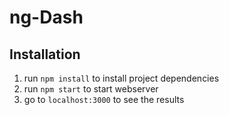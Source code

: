 # ng-Dash

## Installation
1. run `npm install` to install project dependencies
2. run `npm start` to start webserver
3. go to `localhost:3000` to see the results